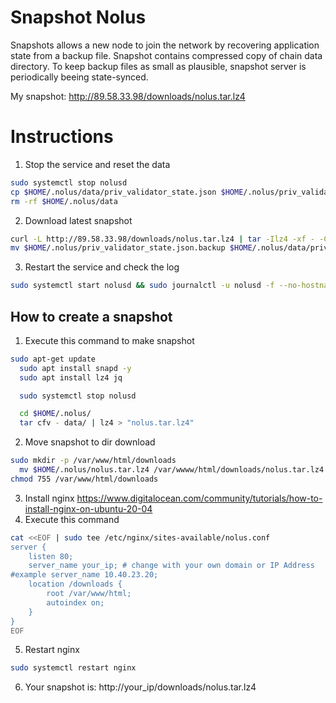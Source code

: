 # Snapshot Nolus
Snapshots allows a new node to join the network by recovering application state from a backup file. Snapshot contains compressed copy of chain data directory. To keep backup files as small as plausible, snapshot server is periodically beeing state-synced.

My snapshot: http://89.58.33.98/downloads/nolus.tar.lz4

# Instructions
1. Stop the service and reset the data
 ```bash
sudo systemctl stop nolusd
cp $HOME/.nolus/data/priv_validator_state.json $HOME/.nolus/priv_validator_state.json.backup
rm -rf $HOME/.nolus/data
```
2. Download latest snapshot
```bash
curl -L http://89.58.33.98/downloads/nolus.tar.lz4 | tar -Ilz4 -xf - -C $HOME/.nolus
mv $HOME/.nolus/priv_validator_state.json.backup $HOME/.nolus/data/priv_validator_state.json
```
3. Restart the service and check the log
```bash
sudo systemctl start nolusd && sudo journalctl -u nolusd -f --no-hostname -o cat
```
## How to create a snapshot
1. Execute this command to make snapshot
```bash
sudo apt-get update
  sudo apt install snapd -y
  sudo apt install lz4 jq

  sudo systemctl stop nolusd

  cd $HOME/.nolus/
  tar cfv - data/ | lz4 > "nolus.tar.lz4"
```
2. Move snapshot to dir download
```bash
sudo mkdir -p /var/www/html/downloads
  mv $HOME/.nolus/nolus.tar.lz4 /var/wwww/html/downloads/nolus.tar.lz4
chmod 755 /var/www/html/downloads
```

3. Install nginx
https://www.digitalocean.com/community/tutorials/how-to-install-nginx-on-ubuntu-20-04
4. Execute this command
```bash
cat <<EOF | sudo tee /etc/nginx/sites-available/nolus.conf
server {
    listen 80;
    server_name your_ip; # change with your own domain or IP Address
#example server_name 10.40.23.20;
    location /downloads {
        root /var/www/html;
        autoindex on;
    }
}
EOF
```

5. Restart nginx
```bash
sudo systemctl restart nginx
```

6. Your snapshot is: http://your_ip/downloads/nolus.tar.lz4
